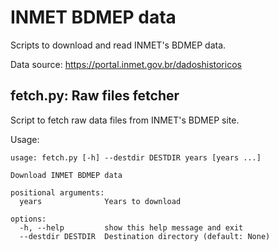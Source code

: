 # INMET BDMEP data

Scripts to download and read INMET's BDMEP data.

Data source: https://portal.inmet.gov.br/dadoshistoricos

## fetch.py: Raw files fetcher

Script to fetch raw data files from INMET's BDMEP site.

Usage:

```
usage: fetch.py [-h] --destdir DESTDIR years [years ...]

Download INMET BDMEP data

positional arguments:
  years              Years to download

options:
  -h, --help         show this help message and exit
  --destdir DESTDIR  Destination directory (default: None)
```
